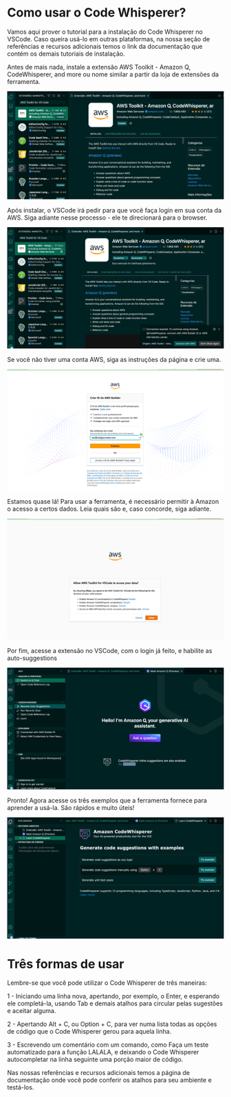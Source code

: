 # Como usar o Code Whisperer?

Vamos aqui prover o tutorial para a instalação do Code Whisperer no VSCode. Caso queira usá-lo em outras plataformas, na nossa seção de referências e recursos adicionais temos o link da documentação que contém os demais tutoriais de instalação.

Antes de mais nada, instale a extensão AWS Toolkit - Amazon Q, CodeWhisperer, and more ou nome similar a partir da loja de extensões da ferramenta.

![alt text](image.png)

Após instalar, o VSCode irá pedir para que você faça login em sua conta da AWS. Siga adiante nesse processo - ele te direcionará para o browser.

![alt text](image-1.png)

Se você não tiver uma conta AWS, siga as instruções da página e crie uma.

![alt text](image-2.png)

Estamos quase lá! Para usar a ferramenta, é necessário permitir à Amazon o acesso a certos dados. Leia quais são e, caso concorde, siga adiante.

![alt text](image-3.png)

Por fim, acesse a extensão no VSCode, com o login já feito, e habilite as auto-suggestions

![alt text](image-4.png)

Pronto! Agora acesse os três exemplos que a ferramenta fornece para aprender a usá-la. São rápidos e muito úteis!

![alt text](image-5.png)

# Três formas de usar

Lembre-se que você pode utilizar o Code Whisperer de três maneiras:

1 - Iniciando uma linha nova, apertando, por exemplo, o Enter, e esperando ele completá-la, usando Tab e demais atalhos para circular pelas sugestões e aceitar alguma.

2 - Apertando Alt + C, ou Option + C, para ver numa lista todas as opções de código que o Code Whisperer gerou para aquela linha.

3 - Escrevendo um comentário com um comando, como Faça um teste automatizado para a função LALALA, e deixando o Code Whisperer autocompletar na linha seguinte uma porção maior de código.

Nas nossas referências e recursos adicionais temos a página de documentação onde você pode conferir os atalhos para seu ambiente e testá-los.